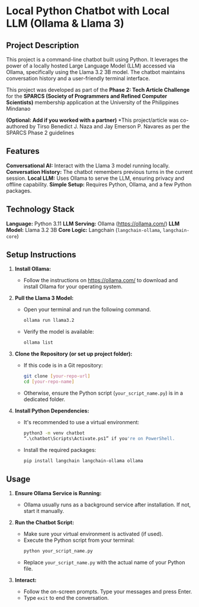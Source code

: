 # Local Python Chatbot with Local LLM (Ollama & Llama 3)

## Project Description

This project is a command-line chatbot built using Python. It leverages the power of a locally hosted Large Language Model (LLM) accessed via Ollama, specifically using the Llama 3.2 3B model. The chatbot maintains conversation history and a user-friendly terminal interface.

This project was developed as part of the **Phase 2: Tech Article Challenge** for the **SPARCS (Society of Programmers and Refined Computer Scientists)** membership application at the University of the Philippines Mindanao

**(Optional: Add if you worked with a partner)**
*This project/article was co-authored by Tirso Benedict J. Naza and Jay Emerson P. Navares as per the SPARCS Phase 2 guidelines

## Features

**Conversational AI:** Interact with the Llama 3 model running locally.
**Conversation History:** The chatbot remembers previous turns in the current session.
**Local LLM:** Uses Ollama to serve the LLM, ensuring privacy and offline capability.
**Simple Setup:** Requires Python, Ollama, and a few Python packages.

## Technology Stack

**Language:** Python 3.11
**LLM Serving:** Ollama (https://ollama.com/)
**LLM Model:** Llama 3.2 3B 
**Core Logic:** Langchain (`langchain-ollama`, `langchain-core`)

## Setup Instructions

1.  **Install Ollama:**
    * Follow the instructions on https://ollama.com/ to download and install Ollama for your operating system.

2.  **Pull the Llama 3 Model:**
    * Open your terminal and run the following command.
        ```bash
        ollama run llama3.2
        ```
    * Verify the model is available:
        ```bash
        ollama list
        ```

3.  **Clone the Repository (or set up project folder):**
    * If this code is in a Git repository:
        ```bash
        git clone [your-repo-url]
        cd [your-repo-name]
        ```
    * Otherwise, ensure the Python script (`your_script_name.py`) is in a dedicated folder.

4.  **Install Python Dependencies:**
    * It's recommended to use a virtual environment:
        ```bash
        python3 -m venv chatbot
        “.\chatbot\Scripts\Activate.ps1” if you're on PowerShell.
        ```
    * Install the required packages:
        ```bash
        pip install langchain langchain-ollama ollama 
        ```

## Usage

1.  **Ensure Ollama Service is Running:**
    * Ollama usually runs as a background service after installation. If not, start it manually.

2.  **Run the Chatbot Script:**
    * Make sure your virtual environment is activated (if used).
    * Execute the Python script from your terminal:
        ```bash
        python your_script_name.py
        ```
    * Replace `your_script_name.py` with the actual name of your Python file.

3.  **Interact:**
    * Follow the on-screen prompts. Type your messages and press Enter.
    * Type `exit` to end the conversation.
